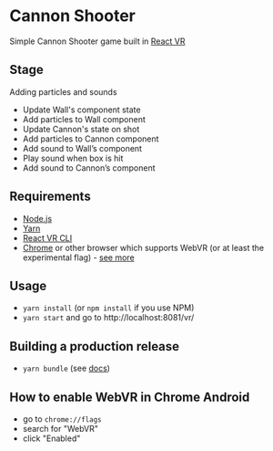 # Cannon Shooter
Simple Cannon Shooter game built in [React VR][reactvr]

## Stage
Adding particles and sounds

- Update Wall's component state
- Add particles to Wall component
- Update Cannon's state on shot
- Add particles to Cannon component
- Add sound to Wall’s component
- Play sound when box is hit
- Add sound to Cannon’s component

## Requirements
- [Node.js][node.js]
- [Yarn][yarn]
- [React VR CLI][reactvr-cli]
- [Chrome][chrome] or other browser which supports WebVR (or at least the experimental flag) - [see more][browser-reference]

## Usage
- `yarn install` (or `npm install` if you use NPM)
- `yarn start` and go to http://localhost:8081/vr/

## Building a production release
- `yarn bundle` (see [docs](https://facebook.github.io/react-vr/docs/publishing.html))

## How to enable WebVR in Chrome Android
- go to `chrome://flags`
- search for "WebVR"
- click "Enabled"

[reactvr-cli]: https://facebook.github.io/react-vr/docs/getting-started.html#content
[reactvr]: https://facebook.github.io/react-vr/
[webvr]: https://developer.mozilla.org/en-US/docs/Web/API/WebVR_API
[node.js]: https://nodejs.org/en/
[yarn]: https://yarnpkg.com/en/
[chrome]: https://www.google.com/chrome/
[browser-reference]: https://webvr.info/developers/